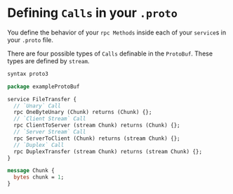 # Defining `Calls` in your `.proto`

You define the behavior of your `rpc Methods` inside each of your `service`s in your `.proto` file.

There are four possible types of `Calls` definable in the `ProtoBuf`. These types are defined by `stream`.
```protobuf
syntax proto3

package exampleProtoBuf

service FileTransfer {
  // `Unary` Call
  rpc OneByteUnary (Chunk) returns (Chunk) {};
  // `Client Stream` Call
  rpc ClientToServer (stream Chunk) returns (Chunk) {};
  // `Server Stream` Call
  rpc ServerToClient (Chunk) returns (stream Chunk) {};
  // `Duplex` Call
  rpc DuplexTransfer (stream Chunk) returns (stream Chunk) {};
}

message Chunk {
  bytes chunk = 1;
}
```
